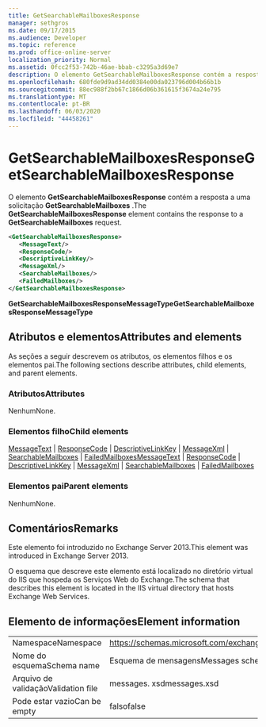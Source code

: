 ```yaml
---
title: GetSearchableMailboxesResponse
manager: sethgros
ms.date: 09/17/2015
ms.audience: Developer
ms.topic: reference
ms.prod: office-online-server
localization_priority: Normal
ms.assetid: 0fcc2f53-742b-46ae-bbab-c3295a3d69e7
description: O elemento GetSearchableMailboxesResponse contém a resposta a uma solicitação GetSearchableMailboxes.
ms.openlocfilehash: 680fde9d9ad34dd0384e00da023796d004b66b1b
ms.sourcegitcommit: 88ec988f2bb67c1866d06b361615f3674a24e795
ms.translationtype: MT
ms.contentlocale: pt-BR
ms.lasthandoff: 06/03/2020
ms.locfileid: "44458261"
---
```

# <a name="getsearchablemailboxesresponse"></a><span data-ttu-id="b6353-103">GetSearchableMailboxesResponse</span><span class="sxs-lookup"><span data-stu-id="b6353-103">GetSearchableMailboxesResponse</span></span>

<span data-ttu-id="b6353-104">O elemento **GetSearchableMailboxesResponse** contém a resposta a uma solicitação **GetSearchableMailboxes** .</span><span class="sxs-lookup"><span data-stu-id="b6353-104">The **GetSearchableMailboxesResponse** element contains the response to a **GetSearchableMailboxes** request.</span></span> 
  
```XML
<GetSearchableMailboxesResponse>
   <MessageText/>
   <ResponseCode/>
   <DescriptiveLinkKey/>
   <MessageXml/>
   <SearchableMailboxes/>
   <FailedMailboxes/>
</GetSearchableMailboxesResponse>
```

 <span data-ttu-id="b6353-105">**GetSearchableMailboxesResponseMessageType**</span><span class="sxs-lookup"><span data-stu-id="b6353-105">**GetSearchableMailboxesResponseMessageType**</span></span>
## <a name="attributes-and-elements"></a><span data-ttu-id="b6353-106">Atributos e elementos</span><span class="sxs-lookup"><span data-stu-id="b6353-106">Attributes and elements</span></span>

<span data-ttu-id="b6353-107">As seções a seguir descrevem os atributos, os elementos filhos e os elementos pai.</span><span class="sxs-lookup"><span data-stu-id="b6353-107">The following sections describe attributes, child elements, and parent elements.</span></span>
  
### <a name="attributes"></a><span data-ttu-id="b6353-108">Atributos</span><span class="sxs-lookup"><span data-stu-id="b6353-108">Attributes</span></span>

<span data-ttu-id="b6353-109">Nenhum</span><span class="sxs-lookup"><span data-stu-id="b6353-109">None.</span></span>
  
### <a name="child-elements"></a><span data-ttu-id="b6353-110">Elementos filho</span><span class="sxs-lookup"><span data-stu-id="b6353-110">Child elements</span></span>

<span data-ttu-id="b6353-111">[MessageText](messagetext.md)  |  [ResponseCode](responsecode.md)  |  [DescriptiveLinkKey](descriptivelinkkey.md)  |  [MessageXml](messagexml.md)  |  [SearchableMailboxes](searchablemailboxes.md)  |  [FailedMailboxes](failedmailboxes.md)</span><span class="sxs-lookup"><span data-stu-id="b6353-111">[MessageText](messagetext.md) | [ResponseCode](responsecode.md) | [DescriptiveLinkKey](descriptivelinkkey.md) | [MessageXml](messagexml.md) | [SearchableMailboxes](searchablemailboxes.md) | [FailedMailboxes](failedmailboxes.md)</span></span>
  
### <a name="parent-elements"></a><span data-ttu-id="b6353-112">Elementos pai</span><span class="sxs-lookup"><span data-stu-id="b6353-112">Parent elements</span></span>

<span data-ttu-id="b6353-113">Nenhum</span><span class="sxs-lookup"><span data-stu-id="b6353-113">None.</span></span>
  
## <a name="remarks"></a><span data-ttu-id="b6353-114">Comentários</span><span class="sxs-lookup"><span data-stu-id="b6353-114">Remarks</span></span>

<span data-ttu-id="b6353-115">Este elemento foi introduzido no Exchange Server 2013.</span><span class="sxs-lookup"><span data-stu-id="b6353-115">This element was introduced in Exchange Server 2013.</span></span>
  
<span data-ttu-id="b6353-116">O esquema que descreve este elemento está localizado no diretório virtual do IIS que hospeda os Serviços Web do Exchange.</span><span class="sxs-lookup"><span data-stu-id="b6353-116">The schema that describes this element is located in the IIS virtual directory that hosts Exchange Web Services.</span></span>
  
## <a name="element-information"></a><span data-ttu-id="b6353-117">Elemento de informações</span><span class="sxs-lookup"><span data-stu-id="b6353-117">Element information</span></span>

|||
|:-----|:-----|
|<span data-ttu-id="b6353-118">Namespace</span><span class="sxs-lookup"><span data-stu-id="b6353-118">Namespace</span></span>  <br/> |https://schemas.microsoft.com/exchange/services/2006/messages  <br/> |
|<span data-ttu-id="b6353-119">Nome do esquema</span><span class="sxs-lookup"><span data-stu-id="b6353-119">Schema name</span></span>  <br/> |<span data-ttu-id="b6353-120">Esquema de mensagens</span><span class="sxs-lookup"><span data-stu-id="b6353-120">Messages schema</span></span>  <br/> |
|<span data-ttu-id="b6353-121">Arquivo de validação</span><span class="sxs-lookup"><span data-stu-id="b6353-121">Validation file</span></span>  <br/> |<span data-ttu-id="b6353-122">messages. xsd</span><span class="sxs-lookup"><span data-stu-id="b6353-122">messages.xsd</span></span>  <br/> |
|<span data-ttu-id="b6353-123">Pode estar vazio</span><span class="sxs-lookup"><span data-stu-id="b6353-123">Can be empty</span></span>  <br/> |<span data-ttu-id="b6353-124">falso</span><span class="sxs-lookup"><span data-stu-id="b6353-124">false</span></span>  <br/> |
   

